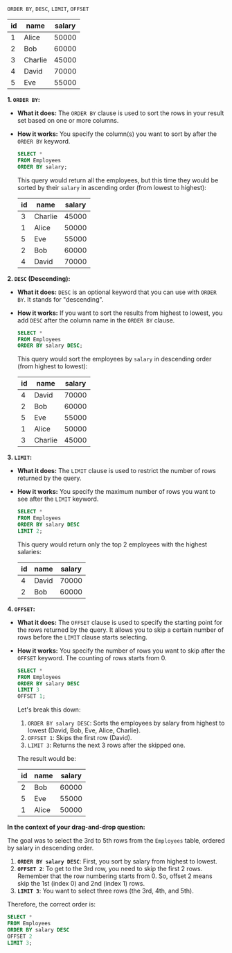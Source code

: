`ORDER BY`, `DESC`, `LIMIT`, `OFFSET` 

| id | name    | salary |
|----|---------|--------|
| 1  | Alice   | 50000  |
| 2  | Bob     | 60000  |
| 3  | Charlie | 45000  |
| 4  | David   | 70000  |
| 5  | Eve     | 55000  |

**1. `ORDER BY`:**

* **What it does:** The `ORDER BY` clause is used to sort the rows in your result set based on one or more columns.
* **How it works:** You specify the column(s) you want to sort by after the `ORDER BY` keyword.

   ```sql
   SELECT *
   FROM Employees
   ORDER BY salary;
   ```

   This query would return all the employees, but this time they would be sorted by their `salary` in ascending order (from lowest to highest):

   | id | name    | salary |
   |----|---------|--------|
   | 3  | Charlie | 45000  |
   | 1  | Alice   | 50000  |
   | 5  | Eve     | 55000  |
   | 2  | Bob     | 60000  |
   | 4  | David   | 70000  |

**2. `DESC` (Descending):**

* **What it does:** `DESC` is an optional keyword that you can use with `ORDER BY`. It stands for "descending".
* **How it works:** If you want to sort the results from highest to lowest, you add `DESC` after the column name in the `ORDER BY` clause.

   ```sql
   SELECT *
   FROM Employees
   ORDER BY salary DESC;
   ```

   This query would sort the employees by `salary` in descending order (from highest to lowest):

   | id | name    | salary |
   |----|---------|--------|
   | 4  | David   | 70000  |
   | 2  | Bob     | 60000  |
   | 5  | Eve     | 55000  |
   | 1  | Alice   | 50000  |
   | 3  | Charlie | 45000  |

**3. `LIMIT`:**

* **What it does:** The `LIMIT` clause is used to restrict the number of rows returned by the query.
* **How it works:** You specify the maximum number of rows you want to see after the `LIMIT` keyword.

   ```sql
   SELECT *
   FROM Employees
   ORDER BY salary DESC
   LIMIT 2;
   ```

   This query would return only the top 2 employees with the highest salaries:

   | id | name  | salary |
   |----|-------|--------|
   | 4  | David | 70000  |
   | 2  | Bob   | 60000  |

**4. `OFFSET`:**

* **What it does:** The `OFFSET` clause is used to specify the starting point for the rows returned by the query. It allows you to skip a certain number of rows before the `LIMIT` clause starts selecting.
* **How it works:** You specify the number of rows you want to skip after the `OFFSET` keyword. The counting of rows starts from 0.

   ```sql
   SELECT *
   FROM Employees
   ORDER BY salary DESC
   LIMIT 3
   OFFSET 1;
   ```

   Let's break this down:
   1. `ORDER BY salary DESC`: Sorts the employees by salary from highest to lowest (David, Bob, Eve, Alice, Charlie).
   2. `OFFSET 1`: Skips the first row (David).
   3. `LIMIT 3`: Returns the next 3 rows after the skipped one.

   The result would be:

   | id | name    | salary |
   |----|---------|--------|
   | 2  | Bob     | 60000  |
   | 5  | Eve     | 55000  |
   | 1  | Alice   | 50000  |

**In the context of your drag-and-drop question:**

The goal was to select the 3rd to 5th rows from the `Employees` table, ordered by salary in descending order.

1. **`ORDER BY salary DESC`**: First, you sort by salary from highest to lowest.
2. **`OFFSET 2`**: To get to the 3rd row, you need to skip the first 2 rows. Remember that the row numbering starts from 0. So, offset 2 means skip the 1st (index 0) and 2nd (index 1) rows.
3. **`LIMIT 3`**: You want to select three rows (the 3rd, 4th, and 5th).

Therefore, the correct order is:

```sql
SELECT *
FROM Employees
ORDER BY salary DESC
OFFSET 2
LIMIT 3;
```
